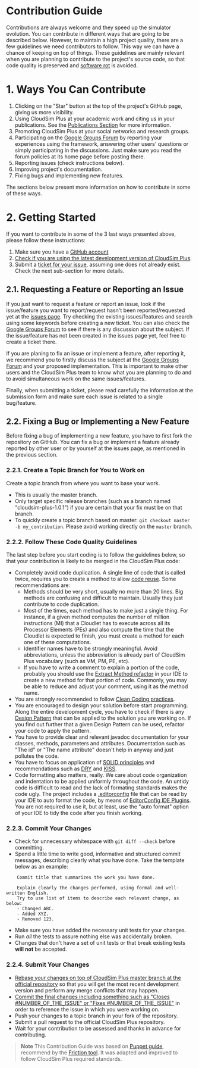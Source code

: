 # Contribution Guide

Contributions are always welcome and they speed up the simulator evolution. You can contribute in different ways that are going to be described below.
However, to maintain a high project quality, there are a few guidelines we need contributors to follow. This way we can have a chance of keeping on top of things.
These guidelines are mainly relevant when you are planning to contribute to the project's source code, so that code quality is preserved and [software rot](https://en.wikipedia.org/wiki/Software_rot) is avoided.

# 1. Ways You Can Contribute

1. Clicking on the "Star" button at the top of the project's GitHub page, giving us more visibility.
1. Using CloudSim Plus at your academic work and citing us in your publications. See the [Publications Section](https://cloudsimplus.org/#publications) for more information.
1. Promoting CloudSim Plus at your social networks and research groups.
1. Participating on the [Google Groups Forum](https://groups.google.com/group/cloudsim-plus) by reporting your experiences using the framework, answering other users' questions or simply participating in the discussions. Just make sure you read the forum policies at its home page before posting there.
1. Reporting issues (check instructions below).
1. Improving project's documentation.
1. Fixing bugs and implementing new features.

The sections below present more information on how to contribute in some of these ways.

# 2. Getting Started

If you want to contribute in some of the 3 last ways presented above, please follow these instructions:

1. Make sure you have a [GitHub account](https://github.com/signup/free)
1. [Check if you are using the latest development version of CloudSim Plus](http://cloudsimplus.readthedocs.io/en/latest/syncing-you-fork-or-clone.html). 
1. Submit a [ticket for your issue](https://github.com/manoelcampos/cloudsimplus/issues), assuming one does not already exist. Check the next sub-section for more details. 

## 2.1. Requesting a Feature or Reporting an Issue

If you just want to request a feature or report an issue, look if the issue/feature you want to report/request hasn't been reported/requested yet at the [issues page](https://github.com/manoelcampos/cloudsimplus/issues). Try checking the existing issues/features and search using some keywords before creating a new ticket. You can also check the [Google Groups Forum](https://groups.google.com/group/cloudsim-plus) to see if there is any discussion about the subject. If the issue/feature has not been created in the issues page yet, feel free to create a ticket there.

If you are planing to fix an issue or implement a feature, after reporting it, we recommend you to firstly discuss the subject at the [Google Groups Forum](https://groups.google.com/group/cloudsim-plus) and your proposed implementation. This is important to make other users and the CloudSim Plus team to know what you are planning to do and to avoid simultaneous work on the same issues/features.

Finally, when submitting a ticket, please read carefully the information at the submission form and make sure each issue is related to a single bug/feature.

## 2.2. Fixing a Bug or Implementing a New Feature

Before fixing a bug of implementing a new feature, you have to first fork the repository on GitHub. You can fix a bug or implement a feature already reported by other user or by yourself at the issues page, as mentioned in the previous section. 

### 2.2.1. Create a Topic Branch for You to Work on

Create a topic branch from where you want to base your work.
  * This is usually the master branch.
  * Only target specific release branches (such as a branch named "cloudsim-plus-1.0.1") if you are certain that your fix must be on that branch.
  * To quickly create a topic branch based on master: `git checkout master -b my_contribution`. 
    Please avoid working directly on the `master` branch.

### 2.2.2. Follow These Code Quality Guidelines

The last step before you start coding is to follow the guidelines below, so that your contribution is likely to be merged in the CloudSim Plus code:

- Completely avoid code duplication. A single line of code that is called twice, requires you to create a method to allow [code reuse](https://en.wikipedia.org/wiki/Code_reuse). 
  Some recommendations are:
    - Methods should be very short, usually no more than 20 lines. Big methods are confusing and difficult to maintain. 
      Usually they just contribute to code duplication.
    - Most of the times, each method has to make just a single thing. For instance, if a given method computes the number of 
      million instructions (MI) that a Cloudlet has to execute across all its Processor Elements (PEs) and also compute the time that the 
      Cloudlet is expected to finish, you must create a method for each one of these computations.
    - Identifier names have to be strongly meaningful. Avoid abbreviations, unless the abbreviation is already part of CloudSim Plus 
      vocabulary (such as VM, PM, PE, etc).
    - If you have to write a comment to explain a portion of the code, probably you should use the 
      [Extract Method refactor](http://refactoring.com/catalog/extractMethod.html) in your IDE to create a new method for that portion of code. 
      Commonly, you may be able to reduce and adjust your comment, using it as the method name.
- You are strongly recommended to follow [Clean Coding practices](http://cleancoder.com/books).   
- You are encouraged to design your solution before start programming. Along the entire development cycle, you have to check if there is 
  any [Design Pattern](https://en.wikipedia.org/wiki/Software_design_pattern) that can be applied to the solution you are working on. 
  If you find out further that a given Design Pattern can be used, refactor your code to apply the pattern.
- You have to provide clear and relevant javadoc documentation for your classes, methods, parameters and attributes. 
  Documentation such as "The id" or "The name attribute" doesn't help in anyway and just pollutes the code. 
- You have to focus on application of [SOLID principles](https://en.wikipedia.org/wiki/SOLID_%28object-oriented_design%29) and recommendations such 
  as [DRY](https://en.wikipedia.org/wiki/Don't_repeat_yourself) and [KISS](https://en.wikipedia.org/wiki/KISS_principle). 
- Code formatting also matters, really. We care about code organization and indentation to be applied uniformly throughout the code. 
  An untidy code is difficult to read and the lack of formating standards makes the code ugly. 
  The project includes a [.editorconfig](.editorconfig) file that can be read by your IDE to auto format the code, 
  by means of [EditorConfig IDE Plugins](http://editorconfig.org). 
  You are not required to use it, but at least, use the "auto format" option of your IDE to tidy the code after you finish working.  

### 2.2.3. Commit Your Changes

* Check for unnecessary whitespace with `git diff --check` before committing.
* Spend a little time to write good, informative and structured commit messages, describing clearly what you have done. Take the template below as an example:

````
    Commit title that summarizes the work you have done.

    Explain clearly the changes performed, using formal and well-written English.
    Try to use list of items to describe each relevant change, as below:
    - Changed ABC.
    - Added XYZ.
    - Removed 123.
````

* Make sure you have added the necessary unit tests for your changes. 
* Run _all_ the tests to assure nothing else was accidentally broken.
* Changes that don't have a set of unit tests or that break existing tests **will not** be accepted.

### 2.2.4. Submit Your Changes

* [Rebase your changes on top of CloudSim Plus master branch at the official repository](https://robots.thoughtbot.com/git-interactive-rebase-squash-amend-rewriting-history#rebase-on-top-of-master) so that you will get the most recent development version and perform any merge conflicts that may happen.
* [Commit the final changes including something such as "Closes #NUMBER_OF_THE_ISSUE" or "Fixes #NUMBER_OF_THE_ISSUE"](https://help.github.com/articles/closing-issues-via-commit-messages/) in order to reference the issue in which you were working on.
* Push your changes to a topic branch in your fork of the repository.
* Submit a pull request to the official CloudSim Plus repository.
* Wait for your contribution to be assessed and thanks in advance for contributing.

> **Note**
> This Contribution Guide was based on [Puppet guide](https://github.com/puppetlabs/puppet/blob/master/CONTRIBUTING.md), 
> recommend by the [Friction tool](https://github.com/rafalchmiel/friction). It was adapted and improved to follow CloudSim Plus required standards.